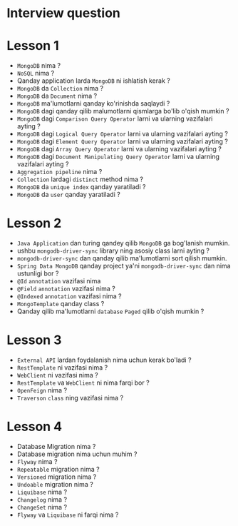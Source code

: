# Interview question

# Lesson 1

* `MongoDB` nima ?
* `NoSQL` nima ?
* Qanday application larda `MongoDB` ni ishlatish kerak ?
* `MongoDB` da `Collection` nima ?
* `MongoDB` da `Document` nima ?
* `MongoDB` ma'lumotlarni qanday ko'rinishda saqlaydi ?
* `MongoDB` dagi qanday qilib malumotlarni qismlarga bo'lib o'qish mumkin ?
* `MongoDB` dagi `Comparison Query Operator` larni va ularning vazifalari ayting ?
* `MongoDB` dagi `Logical Query Operator`  larni va ularning vazifalari ayting ?
* `MongoDB` dagi `Element Query Operator`  larni va ularning vazifalari ayting ?
* `MongoDB` dagi `Array Query Operator`   larni va ularning vazifalari ayting ?
* `MongoDB` dagi `Document Manipulating Query Operator`   larni va ularning vazifalari ayting ?
* `Aggregation pipeline` nima ?
* `Collection` lardagi `distinct` method nima ?
* `MongoDB` da `unique index` qanday yaratiladi ?
* `MongoDB` da `user` qanday yaratiladi ?

# Lesson 2

* `Java Application` dan turing qandey qilib `MongoDB` ga bog'lanish mumkin.
* ushbu `mongodb-driver-sync` library ning asosiy class larni ayting ?
* `mongodb-driver-sync` dan qanday qilib ma'lumotlarni sort qilish mumkin.
* `Spring Data MongoDB` qanday project ya'ni `mongodb-driver-sync` dan nima ustunligi bor ?
* `@Id` `annotation` vazifasi nima
* `@Field` `annotation` vazifasi nima ?
* `@Indexed` `annotation` vazifasi nima ?
* `MongoTemplate` qanday class ?
* Qanday qilib ma'lumotlarni `database` `Paged`  qilib o'qish mumkin ?

# Lesson 3

* `External API` lardan foydalanish nima uchun kerak bo'ladi ?
* `RestTemplate` ni vazifasi nima ?
* `WebClient` ni vazifasi nima ?
* `RestTemplate` va `WebClient` ni nima farqi bor ?
* `OpenFeign` nima ?
* `Traverson` `class` ning vazifasi nima ?

# Lesson 4

* Database Migration nima ?
* Database migration nima uchun muhim ?
* `Flyway` nima ?
* `Repeatable` migration nima ?
* `Versioned` migration nima ?
* `Undoable` migration nima ?
* `Liquibase` nima ?
* `Changelog` nima ?
* `ChangeSet` nima ?
* `Flyway` va `Liquibase` ni farqi nima ?